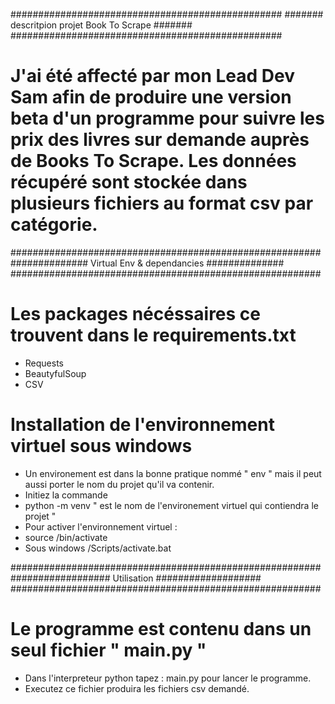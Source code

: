 #################################################
####### descritpion projet Book To Scrape #######
#################################################


# J'ai été affecté par mon Lead Dev Sam afin de produire une version beta d'un programme pour suivre les prix des livres sur demande auprès de Books To Scrape. Les données récupéré sont stockée dans plusieurs fichiers au format csv par catégorie.


########################################################
############## Virtual Env & dependancies ##############
########################################################


# Les packages nécéssaires ce trouvent dans le requirements.txt
* Requests
* BeautyfulSoup
* CSV


# Installation de l'environnement virtuel sous windows
* Un environement est dans la bonne pratique nommé " env " mais il peut aussi porter le nom du projet qu'il va contenir.
* Initiez la commande
* python -m venv <environment name> " <environement name> est le nom de l'environement virtuel qui contiendra le projet "
* Pour activer l'environnement virtuel :
* source <env name>/bin/activate
* Sous windows <env name>/Scripts/activate.bat


########################################################
##################    Utilisation    ###################
########################################################

# Le programme est contenu dans un seul fichier " main.py "
* Dans l'interpreteur python tapez : main.py pour lancer le programme.
* Executez ce fichier produira les fichiers csv demandé.